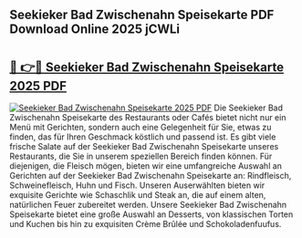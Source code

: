 ## Seekieker Bad Zwischenahn Speisekarte PDF Download Online 2025 jCWLi

# <h2><a href="http://gcdksow.nevu.top/?p=Seekieker+Bad+Zwischenahn+Speisekarte">🔗 👉🔴 Seekieker Bad Zwischenahn Speisekarte 2025 PDF</a></h2>

[![Seekieker Bad Zwischenahn Speisekarte 2025 PDF](https://i.imgur.com/dBaPXMq.png)](http://gcdksow.nevu.top/?p=Seekieker+Bad+Zwischenahn+Speisekarte)
Die Seekieker Bad Zwischenahn Speisekarte des Restaurants oder Cafés bietet nicht nur ein Menü mit Gerichten, sondern auch eine Gelegenheit für Sie, etwas zu finden, das für Ihren Geschmack köstlich und passend ist. Es gibt viele frische Salate auf der Seekieker Bad Zwischenahn Speisekarte unseres Restaurants, die Sie in unserem speziellen Bereich finden können. Für diejenigen, die Fleisch mögen, bieten wir eine umfangreiche Auswahl an Gerichten auf der Seekieker Bad Zwischenahn Speisekarte an: Rindfleisch, Schweinefleisch, Huhn und Fisch. Unseren Auserwählten bieten wir exquisite Gerichte wie Schaschlik und Steak an, die auf einem alten, natürlichen Feuer zubereitet werden. Unsere Seekieker Bad Zwischenahn Speisekarte bietet eine große Auswahl an Desserts, von klassischen Torten und Kuchen bis hin zu exquisiten Crème Brûlée und Schokoladenfuufus.
